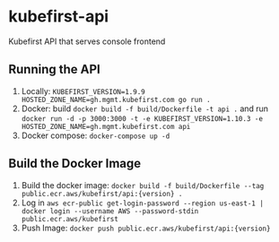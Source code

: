 # kubefirst-api

Kubefirst API that serves console frontend

## Running the API

1. Locally: `KUBEFIRST_VERSION=1.9.9 HOSTED_ZONE_NAME=gh.mgmt.kubefirst.com go run .`
2. Docker: build `docker build -f build/Dockerfile -t api .` and run `docker run -d -p 3000:3000 -t -e KUBEFIRST_VERSION=1.10.3 -e HOSTED_ZONE_NAME=gh.mgmt.kubefirst.com api`
3. Docker compose: `docker-compose up -d`

## Build the Docker Image

1. Build the docker image: `docker build -f build/Dockerfile --tag public.ecr.aws/kubefirst/api:{version} .`
2. Log in `aws ecr-public get-login-password --region us-east-1 | docker login --username AWS --password-stdin public.ecr.aws/kubefirst`
3. Push Image: `docker push public.ecr.aws/kubefirst/api:{version}`
